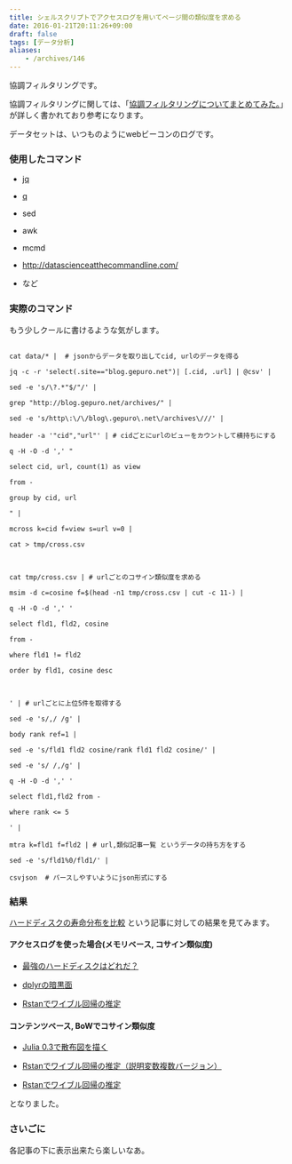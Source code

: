 ```yaml
---
title: シェルスクリプトでアクセスログを用いてページ間の類似度を求める
date: 2016-01-21T20:11:26+09:00
draft: false
tags: [データ分析]
aliases:
    - /archives/146
---
```


協調フィルタリングです。

協調フィルタリングに関しては、「[協調フィルタリングについてまとめてみた。](http://d.hatena.ne.jp/EulerDijkstra/20130407/1365349866)」が詳しく書かれており参考になります。

データセットは、いつものようにwebビーコンのログです。

### 使用したコマンド

* [jq](https://github.com/stedolan/jq)
* [q](http://harelba.github.io/q/)
* sed
* awk
* mcmd
* http://datascienceatthecommandline.com/
* など


### 実際のコマンド

もう少しクールに書けるような気がします。

~~~
cat data/* |  # jsonからデータを取り出してcid, urlのデータを得る
jq -c -r 'select(.site=="blog.gepuro.net")| [.cid, .url] | @csv' |
sed -e 's/\?.*"$/"/' |
grep "http://blog.gepuro.net/archives/" |
sed -e 's/http\:\/\/blog\.gepuro\.net\/archives\///' |
header -a '"cid","url"' | # cidごとにurlのビューをカウントして横持ちにする
q -H -O -d ',' "
select cid, url, count(1) as view
from -
group by cid, url
" |
mcross k=cid f=view s=url v=0 |
cat > tmp/cross.csv

cat tmp/cross.csv | # urlごとのコサイン類似度を求める
msim -d c=cosine f=$(head -n1 tmp/cross.csv | cut -c 11-) |
q -H -O -d ',' '
select fld1, fld2, cosine
from -
where fld1 != fld2
order by fld1, cosine desc

' | # urlごとに上位5件を取得する
sed -e 's/,/ /g' |
body rank ref=1 |
sed -e 's/fld1 fld2 cosine/rank fld1 fld2 cosine/' |
sed -e 's/ /,/g' |
q -H -O -d ',' '
select fld1,fld2 from -
where rank <= 5
' |
mtra k=fld1 f=fld2 | # url,類似記事一覧 というデータの持ち方をする
sed -e 's/fld1%0/fld1/' |
csvjson  # パースしやすいようにjson形式にする
~~~

### 結果

[ハードディスクの寿命分布を比較](http://blog.gepuro.net/archives/118) という記事に対しての結果を見てみます。

#### アクセスログを使った場合(メモリベース, コサイン類似度)

* [最強のハードディスクはどれだ？](http://blog.gepuro.net/archives/119)
* [dplyrの暗黒面](http://blog.gepuro.net/archives/120)
* [Rstanでワイブル回帰の推定](http://blog.gepuro.net/archives/106)

#### コンテンツベース, BoWでコサイン類似度
* [Julia 0.3で散布図を描く](http://blog.gepuro.net/archives/87)
* [Rstanでワイブル回帰の推定（説明変数複数バージョン）](http://blog.gepuro.net/archives/106)
* [Rstanでワイブル回帰の推定](http://blog.gepuro.net/archives/107)

となりました。

### さいごに

各記事の下に表示出来たら楽しいなあ。



